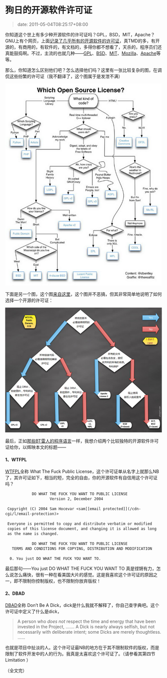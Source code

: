 # 狗日的开源软件许可证
>date: 2011-05-04T08:25:17+08:00


你知道这个世上有多少种开源软件的许可证吗？GPL，BSD，MIT，Apache？GNU上有个网页，上面[记录了几乎所有的开源软件的许可证](http://www.gnu.org/licenses/license-list.html)，真TMD的多，有开源的，有商用的，有软件的，有文档的，多得你都不想看了，天杀的，程序员们还真能鼓捣啊。不过，主流的也就几种——[GPL](http://www.gnu.org/licenses/gpl.html)、[BSD](https://en.wikipedia.org/wiki/BSD_licenses)、[MIT](https://en.wikipedia.org/wiki/MIT_License)、[Mozilla](http://www.mozilla.org/MPL/)、[Apache](http://www.apache.org/licenses/LICENSE-2.0)等等。


那么，你知道怎么区别他们吧？怎么选择他们吗？这里有一张比较复杂的图，在调侃这些纷繁的许可证（我不翻译了，这个图属于是发泄不满）


[![](/assets/images/coolshell.cn/wp-content/uploads/2011/05/OSS-License.jpg "OSS License")](/assets/images/coolshell.cn/wp-content/uploads/2011/05/OSS-License.jpg)


下面是另一个图，这个图[来自这里](http://pbagwl.com/post/5078147450/description-of-popular-software-licenses)，这个图并不恶搞，但其非常简单地说明了如何选择一个开源的许可证：



[![](/assets/images/coolshell.cn/wp-content/uploads/2011/05/Infographic-of-popular-software-licenses.jpg "Infographic of popular software licenses")](/assets/images/coolshell.cn/wp-content/uploads/2011/05/Infographic-of-popular-software-licenses.jpg)


最后，正如[那些BT雷人的程序语言](/2011/BT%E9%9B%B7%E4%BA%BA%E7%9A%84%E7%A8%8B%E5%BA%8F%E8%AF%AD%E8%A8%80%EF%BC%88%E5%A4%A7%E5%85%A8%EF%BC%89.md "BT雷人的程序语言（大全）")一样，我想介绍两个比较独特的开源软件许可证给你，以辉映本文的标题——


#### 1、WTFPL


[WTFPL](http://sam.zoy.org/wtfpl/COPYING)全称 What The Fuck Public License，这个许可证单从名字上就那么NB了，其许可证如下，相当的短，完全的自由，你的开源软件有自信用这个许可证吗？



```
            DO WHAT THE FUCK YOU WANT TO PUBLIC LICENSE
                    Version 2, December 2004

 Copyright (C) 2004 Sam Hocevar <sam[[email protected]](/cdn-cgi/l/email-protection)>

 Everyone is permitted to copy and distribute verbatim or modified
 copies of this license document, and changing it is allowed as long
 as the name is changed.

            DO WHAT THE FUCK YOU WANT TO PUBLIC LICENSE
   TERMS AND CONDITIONS FOR COPYING, DISTRIBUTION AND MODIFICATION

  0. You just DO WHAT THE FUCK YOU WANT TO.
```

最后那句——You just DO WHAT THE FUCK YOU WANT TO 真是铿锵有力，怎么说怎么痛快，很有一种在看美国大片的感觉。这是我喜欢这个许可证的原因之一，即不限制你控制版权，也不限制你放弃版权！


#### 2、DBAD


[DBAD](https://github.com/SFEley/candy/blob/2f964916961a2dcccbb374cd389520ac2ac62226/LICENSE.markdown)全称 Don’t Be A Dick，dick是什么我就不解释了，你自己查字典吧。这个许可证中定义了什么是dick，



> 
> A person who *does not* respect the time and energy that have been invested in the Project, ……. A Dick is nearly always selfish, but not necessarily with deliberate intent; some Dicks are merely thoughtless. ……
> 
> 
> 


也就是项目中扯淡的人。这个许可证最NB的地方在于其不限制软件的版权，而是限制了软件开发中的人的行为。我真是太喜欢这个许可证了。（请参看其第四节Limitation ）


（全文完）



